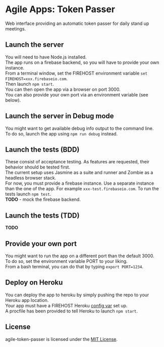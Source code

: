 Agile Apps: Token Passer
==================

Web interface providing an automatic token passer for daily stand up meetings.

## Launch the server
You will need to have Node.js installed.  
The app runs on a firebase backend, so you will have to provide your own instance.  
From a terminal window, set the FIREHOST environment variable `set FIREHOST=xxx.firebaseio.com`.  
Then launch `npm start`.  
You can then open the app via a browser on port 3000.  
You can also provide your own port via an environment variable (see below).  

## Launch the server in Debug mode
You might want to get available debug info output to the command line.  
To do so, launch the app using `npm run debug` instead.

## Launch the tests (BDD)
These consist of acceptance testing.
As features are requested, their behavior should be tested first.  
The current setup uses Jasmine as a suite and runner and Zombie as a headless browser stack.  
For now, you must provide a firebase instance.   Use a separate instance than the one of the app.   For example `xxx-test.firebaseio.com`.
To run the tests launch `npm test`.  
**TODO** - mock the firebase backend.

## Launch the tests (TDD)
**TODO**  

## Provide your own port
You might want to run the app on a different port than the default 3000.  
To do so, set the environment variable PORT to your liking.  
From a bash terminal, you can do that by typing `export PORT=1234`.  

## Deploy on Heroku ##
You can deploy the app to heroku by simply pushing the repo to your Heroku app location.  
Your app must have a FIREHOST Heroku [config var](https://devcenter.heroku.com/articles/config-vars) set up.  
A procfile has been provided to tell Heroku to launch `npm start`.  

## License
agile-token-passer is licensed under the [MIT License](LICENSE).  
